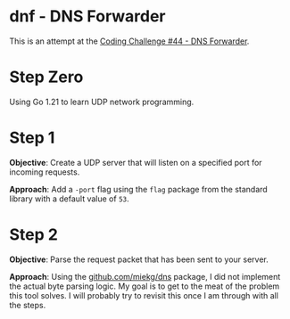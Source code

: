 # dnf - DNS Forwarder

This is an attempt at the [Coding Challenge #44 - DNS Forwarder](https://codingchallenges.substack.com/p/coding-challenge-44-dns-forwarder).

# Step Zero

Using Go 1.21 to learn UDP network programming.

# Step 1

**Objective**: Create a UDP server that will listen on a specified port for incoming requests.

**Approach**: Add a `-port` flag using the `flag` package from the standard library with a default value of `53`.

# Step 2

**Objective**: Parse the request packet that has been sent to your server.

**Approach**: Using the [github.com/miekg/dns](https://github.com/miekg/dns) package, I did not implement the actual byte parsing logic. My goal is to get to the meat of the problem this tool solves. I will probably try to revisit this once I am through with all the steps.